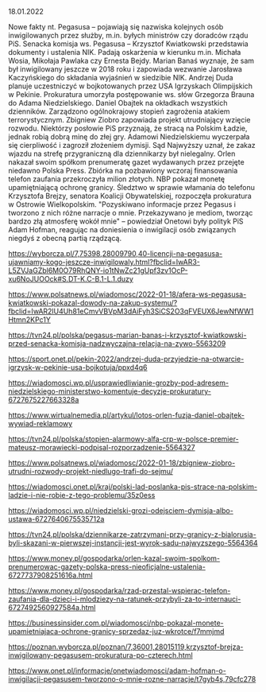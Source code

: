 18.01.2022

Nowe fakty nt. Pegasusa – pojawiają się nazwiska kolejnych osób inwigilowanych przez służby, m.in. byłych ministrów czy doradców rządu PiS. Senacka komisja ws. Pegasusa – Krzysztof Kwiatkowski przedstawia dokumenty i ustalenia NIK. Padają oskarżenia w kierunku m.in. Michała Wosia, Mikołaja Pawlaka czy Ernesta Bejdy. Marian Banaś wyznaje, że sam był inwigilowany jeszcze w 2018 roku i zapowiada wezwanie Jarosława Kaczyńskiego do składania wyjaśnień w siedzibie NIK. Andrzej Duda planuje uczestniczyć w bojkotowanych przez USA Igrzyskach Olimpijskich w Pekinie. Prokuratura umorzyła postępowanie ws. słów Grzegorza Brauna do Adama Niedzielskiego. Daniel Obajtek na okładkach wszystkich dzienników. Zarządzono ogólnokrajowy stopień zagrożenia atakiem terrorystycznym. Zbigniew Ziobro zapowiada projekt utrudniający wzięcie rozwodu. Niektórzy posłowie PiS przyznają, że stracą na Polskim Ładzie, jednak robią dobrą minę do złej gry. Adamowi Niedzielskiemu wyczerpała się cierpliwość i zagroził złożeniem dymisji. Sąd Najwyższy uznał, że zakaz wjazdu na strefę przygraniczną dla dziennikarzy był nielegalny. Orlen nakazał swoim spółkom prenumeratę gazet wydawanych przez przejęte niedawno Polska Press. Zbiórka na pozbawiony wczoraj finansowania telefon zaufania przekroczyła milion złotych. NBP pokazał monetę upamiętniającą ochronę granicy. Śledztwo w sprawie włamania do telefonu Krzysztofa Brejzy, senatora Koalicji Obywatelskiej, rozpoczęła prokuratura w Ostrowie Wielkopolskim. "Pozyskiwano informacje przez Pegasus i tworzono z nich różne narracje o mnie. Przekazywano je mediom, tworząc bardzo złą atmosferę wokół mnie" – powiedział Onetowi były polityk PiS Adam Hofman, reagując na doniesienia o inwigilacji osób związanych niegdyś z obecną partią rządzącą.

https://wyborcza.pl/7,75398,28009790,40-licencji-na-pegasusa-ujawniamy-kogo-jeszcze-inwigilowaly.html?fbclid=IwAR3-L5ZVJaGZbl6M0O79RhQNY-io1tNwZc21gUpf3zv1OcP-xu6NoJUOOck#S.DT-K.C-B.1-L.1.duzy

https://www.polsatnews.pl/wiadomosc/2022-01-18/afera-ws-pegasusa-kwiatkowski-pokazal-dowody-na-zakup-systemu/?fbclid=IwAR2lU4Uh81eCmvVBVpM3dAiFyh3SiCS2O3qFVEUX6JewNfWW1Htmn2KPc1Y

https://tvn24.pl/polska/pegasus-marian-banas-i-krzysztof-kwiatkowski-przed-senacka-komisja-nadzwyczajna-relacja-na-zywo-5563209

https://sport.onet.pl/pekin-2022/andrzej-duda-przyjedzie-na-otwarcie-igrzysk-w-pekinie-usa-bojkotuja/ppxd4q6

https://wiadomosci.wp.pl/usprawiedliwianie-grozby-pod-adresem-niedzielskiego-ministerstwo-komentuje-decyzje-prokuratury-6727675227663328a

https://www.wirtualnemedia.pl/artykul/lotos-orlen-fuzja-daniel-obajtek-wywiad-reklamowy

https://tvn24.pl/polska/stopien-alarmowy-alfa-crp-w-polsce-premier-mateusz-morawiecki-podpisal-rozporzadzenie-5564327

https://www.polsatnews.pl/wiadomosc/2022-01-18/zbigniew-ziobro-utrudni-rozwody-projekt-niedlugo-trafi-do-sejmu/

https://wiadomosci.onet.pl/kraj/polski-lad-poslanka-pis-strace-na-polskim-ladzie-i-nie-robie-z-tego-problemu/35z0ess

https://wiadomosci.wp.pl/niedzielski-grozi-odejsciem-dymisja-albo-ustawa-6727640675535712a

https://tvn24.pl/polska/dziennikarze-zatrzymani-przy-granicy-z-bialorusia-byli-skazani-w-pierwszej-instancji-jest-wyrok-sadu-najwyzszego-5564364

https://www.money.pl/gospodarka/orlen-kazal-swoim-spolkom-prenumerowac-gazety-polska-press-nieoficjalne-ustalenia-6727737908251616a.html

https://www.money.pl/gospodarka/rzad-przestal-wspierac-telefon-zaufania-dla-dzieci-i-mlodziezy-na-ratunek-przybyli-za-to-internauci-6727492560927584a.html

https://businessinsider.com.pl/wiadomosci/nbp-pokazal-monete-upamietniajaca-ochrone-granicy-sprzedaz-juz-wkrotce/f7mmjmd

https://poznan.wyborcza.pl/poznan/7,36001,28015119,krzysztof-brejza-inwigilowany-pegasusem-prokuratura-po-czterech.html

https://www.onet.pl/informacje/onetwiadomosci/adam-hofman-o-inwigilacji-pegasusem-tworzono-o-mnie-rozne-narracje/t7gyb4s,79cfc278